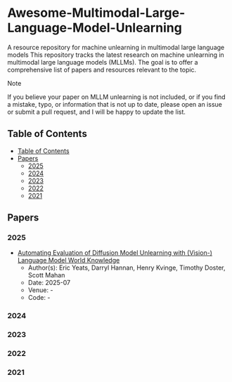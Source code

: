 # Awesome-Multimodal-Large-Language-Model-Unlearning
A resource repository for machine unlearning in multimodal large language models
This repository tracks the latest research on machine unlearning in multimodal large language models (MLLMs). The goal is to offer a comprehensive list of papers and resources relevant to the topic.

> [!NOTE]
> If you believe your paper on MLLM unlearning is not included, or if you find a mistake, typo, or information that is not up to date, please open an issue or submit a pull request, and I will be happy to update the list.
## Table of Contents
- [Table of Contents](#table-of-contents)
- [Papers](#papers)
  - [2025](#2025)
  - [2024](#2024)
  - [2023](#2023)
  - [2022](#2022)
  - [2021](#2021)
## Papers
### 2025
- [Automating Evaluation of Diffusion Model Unlearning with (Vision-) Language Model World Knowledge](https://arxiv.org/abs/2507.07137)
  - Author(s): Eric Yeats, Darryl Hannan, Henry Kvinge, Timothy Doster, Scott Mahan
  - Date: 2025-07
  - Venue: -
  - Code: -

### 2024


### 2023


### 2022


### 2021
